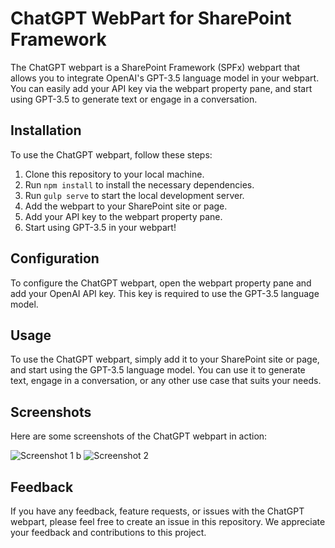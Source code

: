 # ChatGPT WebPart for SharePoint Framework

The ChatGPT webpart is a SharePoint Framework (SPFx) webpart that allows you to integrate OpenAI's GPT-3.5 language model in your webpart. You can easily add your API key via the webpart property pane, and start using GPT-3.5 to generate text or engage in a conversation.

## Installation

To use the ChatGPT webpart, follow these steps:

1. Clone this repository to your local machine.
2. Run `npm install` to install the necessary dependencies.
3. Run `gulp serve` to start the local development server.
4. Add the webpart to your SharePoint site or page.
5. Add your API key to the webpart property pane.
6. Start using GPT-3.5 in your webpart!

## Configuration

To configure the ChatGPT webpart, open the webpart property pane and add your OpenAI API key. This key is required to use the GPT-3.5 language model.

## Usage

To use the ChatGPT webpart, simply add it to your SharePoint site or page, and start using the GPT-3.5 language model. You can use it to generate text, engage in a conversation, or any other use case that suits your needs.

## Screenshots

Here are some screenshots of the ChatGPT webpart in action:

![Screenshot 1](./images/Screenshot-2023-04-22-213618.jpg)
 b
![Screenshot 2](./images/Screenshot-2023-04-22-213641.jpg)

## Feedback

If you have any feedback, feature requests, or issues with the ChatGPT webpart, please feel free to create an issue in this repository. We appreciate your feedback and contributions to this project.
